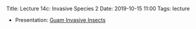 Title: Lecture 14c:  Invasive Species 2
Date: 2019-10-15 11:00
Tags: lecture

* Presentation: [Guam Invasive Insects](https://github.com/aubreymoore/presentations/blob/master/GuamInvasiveInsectsMBP20100120/GuamInvasiveInsectsMBP20100120.pdf)
